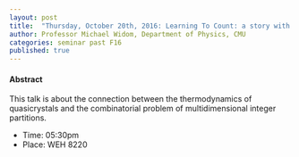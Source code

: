 ```yaml
---
layout: post
title:  "Thursday, October 20th, 2016: Learning To Count: a story with many dimensions"
author: Professor Michael Widom, Department of Physics, CMU
categories: seminar past F16
published: true
---
```

#### Abstract
This talk is about the connection between the thermodynamics of quasicrystals and the combinatorial problem of multidimensional integer partitions.


  * Time: 05:30pm
  * Place: WEH 8220
